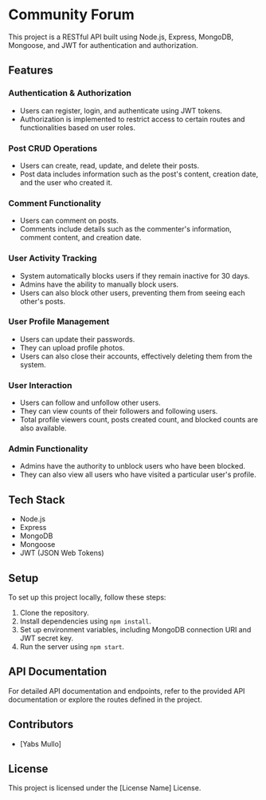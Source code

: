 # Community Forum

This project is a RESTful API built using Node.js, Express, MongoDB, Mongoose, and JWT for authentication and authorization.

## Features

### Authentication & Authorization
- Users can register, login, and authenticate using JWT tokens.
- Authorization is implemented to restrict access to certain routes and functionalities based on user roles.

### Post CRUD Operations
- Users can create, read, update, and delete their posts.
- Post data includes information such as the post's content, creation date, and the user who created it.

### Comment Functionality
- Users can comment on posts.
- Comments include details such as the commenter's information, comment content, and creation date.

### User Activity Tracking
- System automatically blocks users if they remain inactive for 30 days.
- Admins have the ability to manually block users.
- Users can also block other users, preventing them from seeing each other's posts.

### User Profile Management
- Users can update their passwords.
- They can upload profile photos.
- Users can also close their accounts, effectively deleting them from the system.

### User Interaction
- Users can follow and unfollow other users.
- They can view counts of their followers and following users.
- Total profile viewers count, posts created count, and blocked counts are also available.

### Admin Functionality
- Admins have the authority to unblock users who have been blocked.
- They can also view all users who have visited a particular user's profile.

## Tech Stack

- Node.js
- Express
- MongoDB
- Mongoose
- JWT (JSON Web Tokens)

## Setup

To set up this project locally, follow these steps:

1. Clone the repository.
2. Install dependencies using `npm install`.
3. Set up environment variables, including MongoDB connection URI and JWT secret key.
4. Run the server using `npm start`.

## API Documentation

For detailed API documentation and endpoints, refer to the provided API documentation or explore the routes defined in the project.

## Contributors

- [Yabs Mullo]

## License

This project is licensed under the [License Name] License.